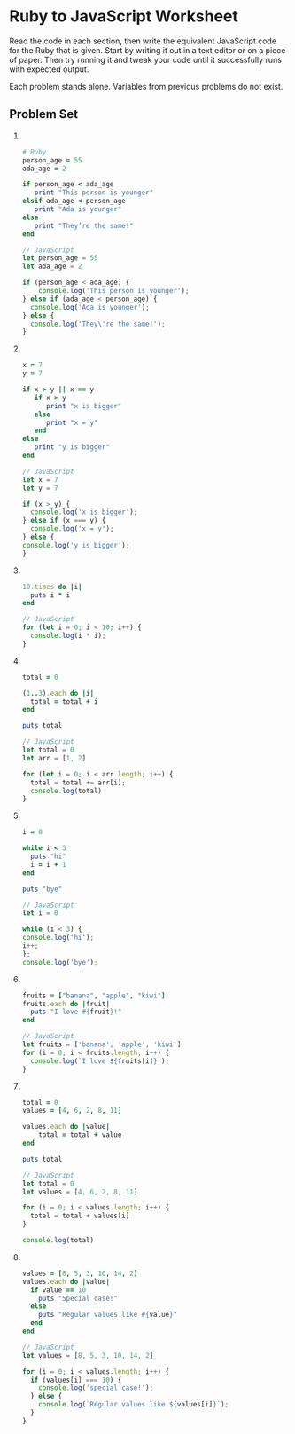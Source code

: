 # Ruby to JavaScript Worksheet
Read the code in each section, then write the equivalent JavaScript code for the Ruby that is given. Start by writing it out in a text editor or on a piece of paper. Then try running it and tweak your code until it successfully runs with expected output.

Each problem stands alone. Variables from previous problems do not exist.

## Problem Set
1. &nbsp;
    ```ruby
    # Ruby
    person_age = 55
    ada_age = 2

    if person_age < ada_age
       print "This person is younger"
    elsif ada_age < person_age
       print "Ada is younger"
    else
       print "They’re the same!"
    end
    ```

    ```javascript
    // JavaScript
    let person_age = 55
    let ada_age = 2

    if (person_age < ada_age) {
        console.log('This person is younger');
    } else if (ada_age < person_age) {
      console.log('Ada is younger');
    } else {
      console.log('They\'re the same!');
    }

    ```

1. &nbsp;
    ```ruby
    x = 7
    y = 7

    if x > y || x == y
       if x > y
          print "x is bigger"
       else
          print "x = y"
       end
    else
       print "y is bigger"
    end
    ```

    ```javascript
    // JavaScript
    let x = 7
    let y = 7

    if (x > y) {
      console.log('x is bigger');
    } else if (x === y) {
      console.log('x = y');
    } else {
    console.log('y is bigger');
    }

    ```

1. &nbsp;
    ```ruby
    10.times do |i|
      puts i * i
    end
    ```

    ```javascript
    // JavaScript
    for (let i = 0; i < 10; i++) {
      console.log(i * i);
    }
    ```

1. &nbsp;
    ```ruby
    total = 0

    (1..3).each do |i|
      total = total + i
    end

    puts total
    ```

    ```javascript
    // JavaScript
    let total = 0
    let arr = [1, 2]

    for (let i = 0; i < arr.length; i++) {
      total = total += arr[i];
      console.log(total)
    }

    ```

1. &nbsp;
    ```ruby
    i = 0

    while i < 3
      puts "hi"
      i = i + 1
    end

    puts "bye"
    ```

    ```javascript
    // JavaScript
    let i = 0

    while (i < 3) {
    console.log('hi');
    i++;
    };
    console.log('bye');

    ```

1. &nbsp;
    ```ruby
    fruits = ["banana", "apple", "kiwi"]
    fruits.each do |fruit|
      puts "I love #{fruit}!"
    end
    ```

    ```javascript
    // JavaScript
    let fruits = ['banana', 'apple', 'kiwi']
    for (i = 0; i < fruits.length; i++) {
      console.log(`I love ${fruits[i]}`);
    }

    ```

1. &nbsp;
    ```ruby
    total = 0
    values = [4, 6, 2, 8, 11]

    values.each do |value|
        total = total + value
    end

    puts total
    ```

    ```javascript
    // JavaScript
    let total = 0
    let values = [4, 6, 2, 8, 11]

    for (i = 0; i < values.length; i++) {
      total = total + values[i]
    }

    console.log(total)
    ```

1. &nbsp;
    ```ruby
    values = [8, 5, 3, 10, 14, 2]
    values.each do |value|
      if value == 10
        puts "Special case!"
      else
        puts "Regular values like #{value}"
      end
    end
    ```

    ```javascript
    // JavaScript
    let values = [8, 5, 3, 10, 14, 2]

    for (i = 0; i < values.length; i++) {
      if (values[i] === 10) {
        console.log('special case!');
      } else {
        console.log(`Regular values like ${values[i]}`);
      }
    }

    ```
